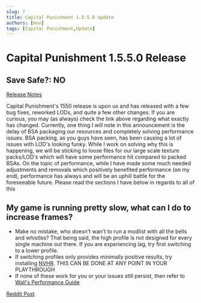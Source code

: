 ```yaml
---
slug: 7
title: Capital Punishment 1.5.5.0 Update
authors: [mnv]
tags: [Capital Punishment,Update]
---
```


# Capital Punishment 1.5.5.0 Release
## **Save Safe?:** NO
[Release Notes](https://www.modlists.net/docs/2capitalpunishment/Release-Notes)

Capital Punishment's 1550 release is upon us and has released with a few bug fixes, reworked LODs, and quite a few other changes. If you are curious, you may (as always) check the link above regarding what exactly has changed. Currently, one thing I will note in this announcement is the delay of BSA packaging our resources and completely solving performance issues. BSA packing, as you guys have seen, has been causing a lot of issues with LOD's looking funky. While I work on solving why this is happening, we will be sticking to loose files for our large scale texture packs/LOD's which will have some performance hit compared to packed BSAs. On the topic of performance, while I have made some much needed adjustments and removals which positively benefited performance (on my end), performance has always and will be an uphill battle for the foreseeable future. Please read the sections I have below in regards to all of this

## My game is running pretty slow, what can I do to increase frames?

- Make no mistake, who doesn't wan't to run a modlist with all the bells and whistles? That being said, the high profile is not designed for every single machine out there. If you are experiencing lag, try first switching to a lower profile.
- If switching profiles only provides minimally positive results, try installing [NVHR](https://www.modlists.net/docs/2capitalpunishment/InstallGuide/Performance-Tweaks#downgrade-to-nvhr-32). THIS CAN BE DONE AT ANY POINT IN YOUR PLAYTHROUGH
- If none of these work for you or your issues still persist, then refer to [Wall's Performance Guide](https://performance.moddinglinked.com/falloutnv.html)

[Reddit Post]()
